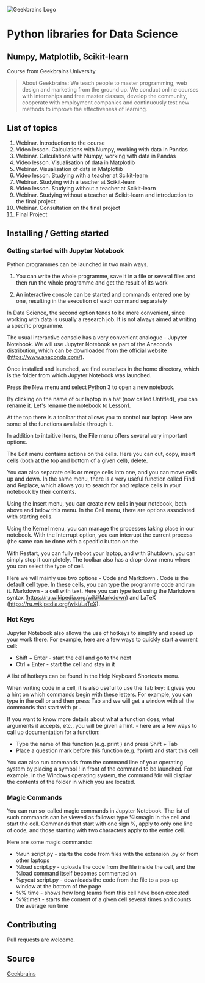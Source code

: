 ![Geekbrains Logo](https://github.com/ilyastartsdata/introductiontopython/blob/master/gb.png)

# Python libraries for Data Science

## Numpy, Matplotlib, Scikit-learn

Course from Geekbrains University

> About Geekbrains: We teach people to master programming, web design and marketing from the ground up. We conduct online courses with internships and free master classes, develop the community, cooperate with employment companies and continuously test new methods to improve the effectiveness of learning.

## List of topics

1. Webinar. Introduction to the course
2. Video lesson. Calculations with Numpy, working with data in Pandas
3. Webinar. Calculations with Numpy, working with data in Pandas
4. Video lesson. Visualisation of data in Matplotlib
5. Webinar. Visualisation of data in Matplotlib
6. Video lesson. Studying with a teacher at Scikit-learn
7. Webinar. Studying with a teacher at Scikit-learn
8. Video lesson. Studying without a teacher at Scikit-learn
9. Webinar. Studying without a teacher at Scikit-learn and introduction to the final project
10. Webinar. Consultation on the final project
11. Final Project

## Installing / Getting started

### Getting started with Jupyter Notebook

Python programmes can be launched in two main ways.

1. You can write the whole programme, save it in a file or several files and then run the whole programme and get the result of its work

2. An interactive console can be started and commands entered one by one, resulting in the execution of each command separately

In Data Science, the second option tends to be more convenient, since working with data is usually a research job. It is not always aimed at writing a specific programme.

The usual interactive console has a very convenient analogue - Jupyter Notebook. We will use Jupyter Notebook as part of the Anaconda distribution, which can be downloaded from the official website (https://www.anaconda.com/).

Once installed and launched, we find ourselves in the home directory, which is the folder from which Jupyter Notebook was launched.

Press the New menu and select Python 3 to open a new notebook.

By clicking on the name of our laptop in a hat (now called Untitled), you can rename it. Let's rename the notebook to Lesson1.

At the top there is a toolbar that allows you to control our laptop. Here are some of the functions available through it.

In addition to intuitive items, the File menu offers several very important options.

The Edit menu contains actions on the cells. Here you can cut, copy, insert cells (both at the top and bottom of a given cell), delete. 

You can also separate cells or merge cells into one, and you can move cells up and down. In the same menu, there is a very useful function called Find and Replace, which allows you to search for and replace cells in your notebook by their contents.

Using the Insert menu, you can create new cells in your notebook, both above and below this menu. In the Cell menu, there are options associated with starting cells.

Using the Kernel menu, you can manage the processes taking place in our notebook. With the Interrupt option, you can interrupt the current process (the same can be done with a specific button on the

With Restart, you can fully reboot your laptop, and with Shutdown, you can simply stop it completely.
The toolbar also has a drop-down menu where you can select the type of cell. 

Here we will mainly use two options - Code and Markdown . Code is the default cell type. In these cells, you can type the programme code and run it. Markdown - a cell with text. Here you can type text using the Markdown syntax (https://ru.wikipedia.org/wiki/Markdown) and LaTeX (https://ru.wikipedia.org/wiki/LaTeX).

### Hot Keys

Jupyter Notebook also allows the use of hotkeys to simplify and speed up your work there. For example, here are a few ways to quickly start a current cell:

- Shift + Enter - start the cell and go to the next 
- Ctrl + Enter - start the cell and stay in it

A list of hotkeys can be found in the Help Keyboard Shortcuts menu.

When writing code in a cell, it is also useful to use the Tab key: it gives you a hint on which commands begin with these letters. For example, you can type in the cell pr and then press Tab and we will get a window with all the commands that start with pr .

If you want to know more details about what a function does, what arguments it accepts, etc., you will be given a hint. - here are a few ways to call up documentation for a function:

- Type the name of this function (e.g. print ) and press Shift + Tab
- Place a question mark before this function (e.g. ?print) and start this cell

You can also run commands from the command line of your operating system by placing a symbol ! in front of the command to be launched. For example, in the Windows operating system, the command !dir will display the contents of the folder in which you are located.

### Magic Commands

You can run so-called magic commands in Jupyter Notebook. The list of such commands can be viewed as follows: type %lsmagic in the cell and start the cell. Commands that start with one sign
%, apply to only one line of code, and those starting with two characters apply to the entire cell. 

Here are some magic commands:

- %run script.py - starts the code from files with the extension .py or from other laptops
- %load script.py - uploads the code from the file inside the cell, and the %load command itself becomes commented on
- %pycat script.py - downloads the code from the file to a pop-up window at the bottom of the page
- %% time - shows how long teams from this cell have been executed
- %%timeit - starts the content of a given cell several times and counts the average run time

## Contributing

Pull requests are welcome.

## Source

[Geekbrains](https://geekbrains.ru)
